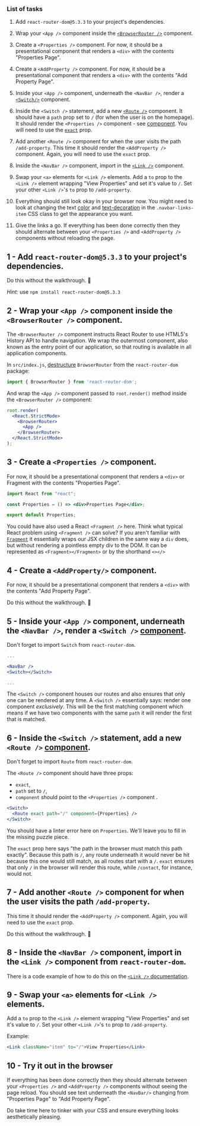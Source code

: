 ### List of tasks
1. Add `react-router-dom@5.3.3` to your project's dependencies.

2. Wrap your `<App />` component inside the [`<BrowserRouter />`](https://reacttraining.com/react-router/web/api/BrowserRouter) component.

3. Create a `<Properties />` component. For now, it should be a presentational component that renders a `<div>` with the contents "Properties Page".

4. Create a `<AddProperty />` component. For now, it should be a presentational component that renders a `<div>` with the contents "Add Property Page".

5. Inside your `<App />` component, underneath the `<NavBar />`, render a [`<Switch/>`](https://reacttraining.com/react-router/web/api/Switch) component.

6. Inside the `<Switch />` statement, add a new [`<Route />`](https://reacttraining.com/react-router/web/api/Route) component. It should have a `path` prop set to `/` (for when the user is on the homepage). It should render the `<Properties />` component - see [component](https://reacttraining.com/react-router/web/api/Route/component). You will need to use the [`exact`](https://reacttraining.com/react-router/web/api/Route/exact-bool) prop.

7. Add another `<Route />` component for when the user visits the path `/add-property`. This time it should render the `<AddProperty />` component. Again, you will need to use the `exact` prop.

8. Inside the `<NavBar />` component, import in the [`<Link />`](https://reacttraining.com/react-router/web/api/Link) component.

9. Swap your `<a>` elements for `<Link />` elements. Add a `to` prop to the `<Link />` element wrapping "View Properties" and set it's value to `/`. Set your other `<Link />`'s `to` prop to `/add-property`.

10. Everything should still look okay in your browser now. You might need to look at changing the text [color](https://www.w3schools.com/cssref/pr_text_color.asp) and [text-decoration](https://developer.mozilla.org/en-US/docs/Web/CSS/text-decoration) in the `.navbar-links-item` CSS class to get the appearance you want.

11. Give the links a go. If everything has been done correctly then they should alternate between your `<Properties />` and `<AddProperty />` components without reloading the page.

## 1 - Add `react-router-dom@5.3.3` to your project's dependencies.

Do this without the walkthrough. 💪

*Hint:* use `npm install react-router-dom@5.3.3`

## 2 - Wrap your `<App />` component inside the `<BrowserRouter />` component.

The `<BrowserRouter />` component instructs React Router to use HTML5's History API to handle navigation. We wrap the outermost component, also known as the entry point of our application, so that routing is available in all application components.

In `src/index.js`, [destructure](https://developer.mozilla.org/en-US/docs/Web/JavaScript/Reference/Operators/Destructuring_assignment) `BrowserRouter` from the `react-router-dom` package:

```jsx
import { BrowserRouter } from 'react-router-dom';
```

And wrap the `<App />` component passed to `root.render()` method inside the `<BrowserRouter />` component:

```jsx
root.render(
  <React.StrictMode>
    <BrowserRouter>
      <App />
    </BrowserRouter>
  </React.StrictMode>
);
```

## 3 - Create a `<Properties />` component. 
For now, it should be a presentational component that renders a `<div>` or Fragment with the contents "Properties Page".

```jsx
import React from "react";

const Properties = () => <div>Properties Page</div>;

export default Properties;
```

You could have also used a React `<Fragment />` here. Think what typical React problem using `<Fragment />` can solve? If you aren't familiar with [`Fragment`](https://reactjs.org/docs/fragments.html) it essentially wraps our JSX children in the same way a `div` does, but without rendering a pointless empty div to the DOM. It can be represented as `<Fragment></Fragment>` or by the shorthand `<></>`

## 4 - Create a `<AddProperty/>` component. 
For now, it should be a presentational component that renders a `<div>` with the contents "Add Property Page".

Do this without the walkthrough. 💪

## 5 - Inside your `<App />` component, underneath the `<NavBar />`, render a `<Switch />` [component](https://reacttraining.com/react-router/web/api/Switch).

Don't forget to import `Switch` from `react-router-dom`.

```jsx
...

<NavBar />
<Switch></Switch>

...
```

The `<Switch />` component houses our routes and also ensures that only one can be rendered at any time. A `<Switch />` essentially says: render one component _exclusively_. This will be the first matching component which means if we have two components with the same `path` it will render the first that is matched.

## 6 - Inside the `<Switch />` statement, add a new `<Route />` [component](https://reacttraining.com/react-router/web/api/Route).

Don't forget to import `Route` from `react-router-dom`.

The `<Route />` component should have three props:

 - `exact`,
 - `path` set to `/`,
 - `component` should point to the `<Properties />` component .

```jsx
<Switch>
  <Route exact path="/" component={Properties} />
</Switch>

```

You should have a linter error here on `Properties`. We'll leave you to fill in the missing puzzle piece. 

The `exact` prop here says "the path in the browser must match this path exactly". Because this path is `/`, any route underneath it would never be hit because this one would still match, as all routes start with a `/`. `exact` ensures that only `/` in the browser will render this route, while `/contact`, for instance, would not.

## 7 - Add another `<Route />` component for when the user visits the path `/add-property`. 
This time it should render the `<AddProperty />` component. Again, you will need to use the `exact` prop.

Do this without the walkthrough. 💪

## 8 - Inside the `<NavBar />` component, import in the `<Link />` component from `react-router-dom`.

There is a code example of how to do this on the [`<Link />` documentation](https://reacttraining.com/react-router/web/api/Link).

## 9 - Swap your `<a>` elements for `<Link />` elements. 
Add a `to` prop to the `<Link />` element wrapping "View Properties" and set it's value to `/`. Set your other `<Link />`'s `to` prop to `/add-property`.

Example:

```jsx
<Link className="item" to="/">View Properties</Link>
```

## 10 - Try it out in the browser

If everything has been done correctly then they should alternate between your `<Properties />` and `<AddProperty />` components without seeing the page reload. You should see text underneath the `<NavBar/>` changing from "Properties Page" to "Add Property Page".

Do take time here to tinker with your CSS and ensure everything looks aesthetically pleasing.